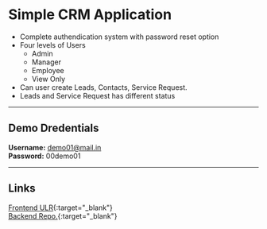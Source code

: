 # Simple CRM Application

  - Complete authendication system with password reset option
  - Four levels of Users
      - Admin
      - Manager
      - Employee
      - View Only
  - Can user create Leads, Contacts, Service Request.
  - Leads and Service Request has different status

***
## Demo Dredentials

**Username:** demo01@mail.in  
**Password:** 00demo01

***
## Links

[Frontend ULR](https://delightful-chebakia-cc2aef.netlify.app){:target="_blank"}  
[Backend Repo.](https://github.com/Joshua10roys/crm_app_backend){:target="_blank"}
